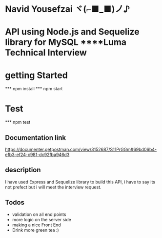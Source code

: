 # Navid Yousefzai ヾ(⌐■_■)ノ♪

#   API  using Node.js and Sequelize library for MySQL ****Luma Technical Interview

# getting Started

*** npm install
*** npm start


# Test

*** npm test


## Documentation link

https://documenter.getpostman.com/view/3152687/S11PrGGm#69bd06b4-efb3-ef24-c981-dc92fba946d3 

## description 

I have used Express and Sequelize library to build this API, i have to say its not prefect but i will meet the interview request.



## Todos 


* validation on all end points
* more logic on the server side
* making a nice Front End 
* Drink more green tea :)


